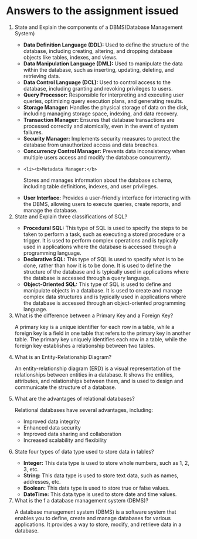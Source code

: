 <!DOCTYPE>
<HTML>
<h1>Answers to the assignment issued</h1>
<body>
<ol>
<li>State and Explain the components of a DBMS(Database Management System)</li>
<ul>
<li><b>Data Definition Language (DDL):</b>
Used to define the structure of the database, including creating, altering, and dropping database objects like tables, indexes, and views.</li>

<li><b>Data Manipulation Language (DML):</b>
Used to manipulate the data within the database, such as inserting, updating, deleting, and retrieving data.</li>

<li><b>Data Control Language (DCL):</b>
Used to control access to the database, including granting and revoking privileges to users.

<li><b>Query Processor:</b>
Responsible for interpreting and executing user queries, optimizing query execution plans, and generating results.</li>

<li><b>Storage Manager:</b>
Handles the physical storage of data on the disk, including managing storage space, indexing, and data recovery.</li>

<li><b>Transaction Manager:</b>
Ensures that database transactions are processed correctly and atomically, even in the event of system failures.</li>

<li><b>Security Manager:</b>
Implements security measures to protect the database from unauthorized access and data breaches.</li>

<li><b>Concurrency Control Manager:</b>
Prevents data inconsistency when multiple users access and modify the database concurrently.<li>
    
    <li><b>Metadata Manager:</b>
Stores and manages information about the database schema, including table definitions, indexes, and user privileges.</li>

<li><b>User Interface:</b>
Provides a user-friendly interface for interacting with the DBMS, allowing users to execute queries, create reports, and manage the database.</li>
</ul>
<li>State and Explain three classifications of SQL?</li>
<ul>
    <li><b>Procedural SQL:</b>
        This type of SQL is used to specify the steps to be taken to perform a task, such
        as executing a stored procedure or a trigger. It is used to perform complex
        operations and is typically used in applications where the database is
        accessed through a programming language.</li>
        <li><b>Declarative SQL:</b>
            This type of SQL is used to specify what is to be done, rather than how it
            is to be done. It is used to define the structure of the database and
            is typically used in applications where the database is accessed through
            a query language.</li>
            <li><b>Object-Oriented SQL:</b>
                This type of SQL is used to define and manipulate objects in a database.
                It is used to create and manage complex data structures and is typically
                used in applications where the database is accessed through an object-oriented
                programming language.</li>
</ul>

<li>What is the difference between a Primary Key and a Foreign Key?</li>
<p>
    A primary key is a unique identifier for each row in a table, while a foreign key is a
    field in one table that refers to the primary key in another table. The primary key
    uniquely identifies each row in a table, while the foreign key establishes a relationship
    between two tables.
</p>

<li>What is an Entity-Relationship Diagram?</li>
<p>
    An entity-relationship diagram (ERD) is a visual representation of the relationships between entities in
    a database. It shows the entities, attributes, and relationships between them, and is used to
    design and communicate the structure of a database.
</p>

<li>What are the advantages of relational databases?</li>
<p>
    Relational databases have several advantages, including:
    <ul>
        <li>Improved data integrity</li>
        <li>Enhanced data security</li>
        <li>Improved data sharing and collaboration</li>
        <li>Increased scalability and flexibility</li>
    </ul>
</p>

<li>State four types of data type used to store data in tables?</li>
<ul>
    <li><b>Integer:</b> This data type is used to store whole numbers,
        such as 1, 2, 3, etc.</li>
        <li><b>String:</b> This data type is used to store text data,
            such as names, addresses, etc.</li>
            <li><b>Boolean:</b> This data type is used to store true or false
                values.</li>
                <li><b>DateTime:</b> This data type is used to store date and time
                    values.</li>
</ul>

<li>What is the f a database management system (DBMS)?</li>
<p>
    A database management system (DBMS) is a software system that enables you to define, create
    and manage databases for various applications. It provides a way to store, modify, and retrieve data
    in a database.
</p>

</ol>
</body> 
</html>